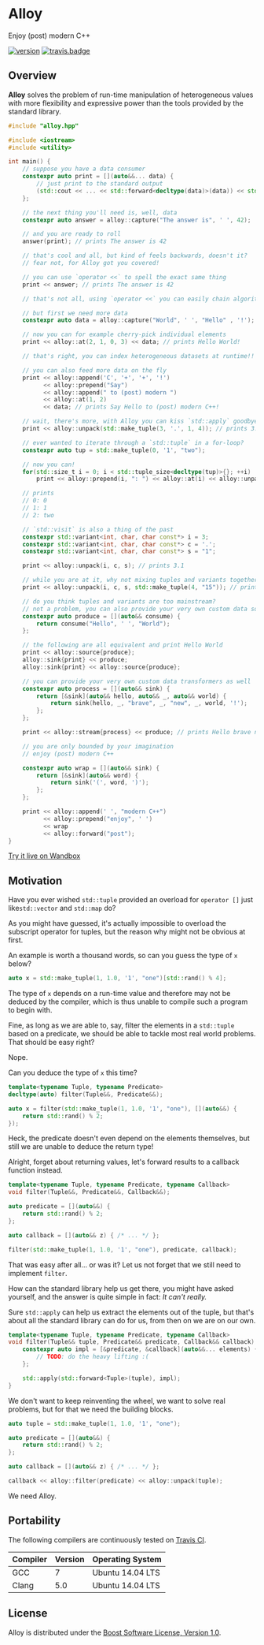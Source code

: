 # Alloy
Enjoy (post) modern C++

[![version]][semver]
[![travis.badge]][travis.alloy]

## Overview

**Alloy** solves the problem of run-time manipulation of heterogeneous values
with more flexibility and expressive power than the tools provided by the
standard library.

```.cpp
#include "alloy.hpp"

#include <iostream>
#include <utility>

int main() {
    // suppose you have a data consumer
    constexpr auto print = [](auto&&... data) {
        // just print to the standard output
        (std::cout << ... << std::forward<decltype(data)>(data)) << std::endl;
    };

    // the next thing you'll need is, well, data
    constexpr auto answer = alloy::capture("The answer is", ' ', 42);

    // and you are ready to roll
    answer(print); // prints The answer is 42

    // that's cool and all, but kind of feels backwards, doesn't it?
    // fear not, for Alloy got you covered!

    // you can use `operator <<` to spell the exact same thing
    print << answer; // prints The answer is 42

    // that's not all, using `operator <<` you can easily chain algorithms

    // but first we need more data
    constexpr auto data = alloy::capture("World", ' ', "Hello" , '!');

    // now you can for example cherry-pick individual elements
    print << alloy::at(2, 1, 0, 3) << data; // prints Hello World!

    // that's right, you can index heterogeneous datasets at runtime!!

    // you can also feed more data on the fly
    print << alloy::append('C', '+', '+', '!')
          << alloy::prepend("Say")
          << alloy::append(" to (post) modern ")
          << alloy::at(1, 2)
          << data; // prints Say Hello to (post) modern C++!

    // wait, there's more, with Alloy you can kiss `std::apply` goodbye
    print << alloy::unpack(std::make_tuple(3, '.', 1, 4)); // prints 3.14

    // ever wanted to iterate through a `std::tuple` in a for-loop?
    constexpr auto tup = std::make_tuple(0, '1', "two");

    // now you can!
    for(std::size_t i = 0; i < std::tuple_size<decltype(tup)>{}; ++i)
        print << alloy::prepend(i, ": ") << alloy::at(i) << alloy::unpack(tup);

    // prints
    // 0: 0
    // 1: 1
    // 2: two

    // `std::visit` is also a thing of the past
    constexpr std::variant<int, char, char const*> i = 3;
    constexpr std::variant<int, char, char const*> c = '.';
    constexpr std::variant<int, char, char const*> s = "1";

    print << alloy::unpack(i, c, s); // prints 3.1

    // while you are at it, why not mixing tuples and variants together?
    print << alloy::unpack(i, c, s, std::make_tuple(4, "15")); // prints 3.1415

    // do you think tuples and variants are too mainstream?
    // not a problem, you can also provide your very own custom data sources
    constexpr auto produce = [](auto&& consume) {
        return consume("Hello", ' ', "World");
    };

    // the following are all equivalent and print Hello World
    print << alloy::source{produce};
    alloy::sink{print} << produce;
    alloy::sink{print} << alloy::source{produce};

    // you can provide your very own custom data transformers as well
    constexpr auto process = [](auto&& sink) {
        return [&sink](auto&& hello, auto&& _, auto&& world) {
            return sink(hello, _, "brave", _, "new", _, world, '!');
        };
    };

    print << alloy::stream{process} << produce; // prints Hello brave new World!

    // you are only bounded by your imagination
    // enjoy (post) modern C++

    constexpr auto wrap = [](auto&& sink) {
        return [&sink](auto&& word) {
            return sink('(', word, ')');
        };
    };

    print << alloy::append(' ', "modern C++")
          << alloy::prepend("enjoy", ' ')
          << wrap
          << alloy::forward("post");
}
```

[Try it live on Wandbox][wandbox]

## Motivation

Have you ever wished `std::tuple` provided an overload for `operator []` just
like`std::vector` and `std::map` do?

As you might have guessed, it's actually impossible to overload the subscript
operator for tuples, but the reason why might not be obvious at first.

An example is worth a thousand words, so can you guess the type of `x` below?

```.cpp
auto x = std::make_tuple(1, 1.0, '1', "one")[std::rand() % 4];
```

The type of `x` depends on a run-time value and therefore may not be deduced by
the compiler, which is thus unable to compile such a program to begin with.

Fine, as long as we are able to, say, filter the elements in a `std::tuple`
based on a predicate, we should be able to tackle most real world problems.
That should be easy right?

Nope.

Can you deduce the type of `x` this time?

```.cpp
template<typename Tuple, typename Predicate>
decltype(auto) filter(Tuple&&, Predicate&&);

auto x = filter(std::make_tuple(1, 1.0, '1', "one"), [](auto&&) {
    return std::rand() % 2;
});
```

Heck, the predicate doesn't even depend on the elements themselves, but still we
are unable to deduce the return type!

Alright, forget about returning values, let's forward results to a callback
function instead.

```.cpp
template<typename Tuple, typename Predicate, typename Callback>
void filter(Tuple&&, Predicate&&, Callback&&);

auto predicate = [](auto&&) {
    return std::rand() % 2;
};

auto callback = [](auto&& z) { /* ... */ };

filter(std::make_tuple(1, 1.0, '1', "one"), predicate, callback);
```

That was easy after all... or was it? Let us not forget that we still need to
implement `filter`.

How can the standard library help us get there, you might have asked yourself,
and the answer is quite simple in fact: _It can't really._

Sure `std::apply` can help us extract the elements out of the tuple, but that's
about all the standard library can do for us, from then on we are on our own.

```.cpp
template<typename Tuple, typename Predicate, typename Callback>
void filter(Tuple&& tuple, Predicate&& predicate, Callback&& callback) {
    constexpr auto impl = [&predicate, &callback](auto&&... elements) {
        // TODO: do the heavy lifting :(
    };

    std::apply(std::forward<Tuple>(tuple), impl);
}
```

We don't want to keep reinventing the wheel, we want to solve real problems, but
for that we need the building blocks.

```.cpp
auto tuple = std::make_tuple(1, 1.0, '1', "one");

auto predicate = [](auto&&) {
    return std::rand() % 2;
};

auto callback = [](auto&& z) { /* ... */ };

callback << alloy::filter(predicate) << alloy::unpack(tuple);
```

We need Alloy.

## Portability

The following compilers are continuously tested on [Travis CI][travis.alloy].

| Compiler          | Version   | Operating System
|-------------------|-----------|-----------------------
| GCC               | 7         | Ubuntu 14.04 LTS
| Clang             | 5.0       | Ubuntu 14.04 LTS

## License

Alloy is distributed under the
[Boost Software License, Version 1.0][boost.license].

[version]:          http://badge.fury.io/gh/brunocodutra%2Falloy.svg
[semver]:           http://semver.org

[travis.alloy]:     http://travis-ci.org/brunocodutra/alloy
[travis.badge]:     http://travis-ci.org/brunocodutra/alloy.svg?branch=master

[boost.license]:    http://boost.org/LICENSE_1_0.txt

[wandbox]:          http://wandbox.org/permlink/4tx6EsfjKQzAy8Wl
